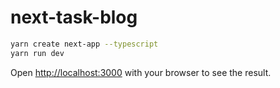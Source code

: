 # next-task-blog

```bash
yarn create next-app --typescript
yarn run dev
```

Open [http://localhost:3000](http://localhost:3000) with your browser to see the result.
